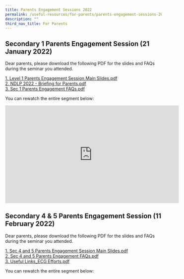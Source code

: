 ```yaml
---
title: Parents Engagement Sessions 2022
permalink: /useful-resources/for-parents/parents-engagement-sessions-2022/
description: ""
third_nav_title: For Parents
---
```

Secondary 1 Parents Engagement Session (21 January 2022)
--------------------------------------------------------

Dear parents, please download the following PDF for the slides and FAQs during the seminar you attended.  
  
[1\. Level 1 Parents Engagement Session Main Slides.pdf](/files/Level%201%20Parents%20Engagement%20Session%20Main%20Slides.pdf)  <br>
[2\. NDLP 2022 - Briefing for Parents.pdf](/files/NDLP%202022%20-%20Briefing%20for%20Parents-v2.pdf) <br>
[3\. Sec 1 Parents Engagement FAQs.pdf](/files/Sec%201%20Parents%20Engagement%20FAQs.pdf) 
  
You can rewatch the entire segment below:

<iframe width="560" height="315" src="https://www.youtube.com/embed/euwrx6Tvr-E" title="YouTube video player" frameborder="0" allow="accelerometer; autoplay; clipboard-write; encrypted-media; gyroscope; picture-in-picture" allowfullscreen></iframe>

Secondary 4 & 5 Parents Engagement Session (11 February 2022)
-------------------------------------------------------------

Dear parents, please download the following PDF for the slides and FAQs during the seminar you attended.  
  
[1\. Sec 4 and 5 Parents Engagement Session Main Slides.pdf](/files/Sec%204%20%205%20Parents%20Engagement%20Session%20Main%20Slides.pdf) <br>
[2\. Sec 4 and 5 Parents Engagement FAQs.pdf](/files/Sec%204%20%205%20Parents%20Engagement%20FAQs.pdf) <br>
[3\. Useful Links\_ECG Efforts.pdf](/files/Useful%20Links_ECG%20Efforts.pdf)
  
You can rewatch the entire segment below: